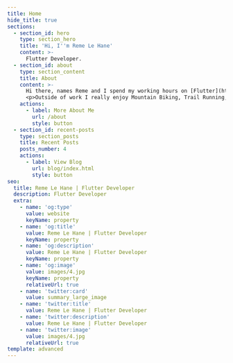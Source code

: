 ```yaml
---
title: Home
hide_title: true
sections:
  - section_id: hero
    type: section_hero
    title: 'Hi, I''m Reme Le Hane'
    content: >-
      Flutter Developer.
  - section_id: about
    type: section_content
    title: About
    content: >-
      Hi there, names Reme and I spend my working hours on [Flutter](https://flutter.dev) projects and before that I spent many years working with [ReactJS](https://reactjs.org).
      <p>Outside of work I really enjoy Mountain Biking, Trail Running, Hiking and in general just being outdoors.</p>
    actions:
      - label: More About Me
        url: /about
        style: button
  - section_id: recent-posts
    type: section_posts
    title: Recent Posts
    posts_number: 4
    actions:
      - label: View Blog
        url: blog/index.html
        style: button
seo:
  title: Reme Le Hane | Flutter Developer
  description: Flutter Developer
  extra:
    - name: 'og:type'
      value: website
      keyName: property
    - name: 'og:title'
      value: Reme Le Hane | Flutter Developer
      keyName: property
    - name: 'og:description'
      value: Reme Le Hane | Flutter Developer
      keyName: property
    - name: 'og:image'
      value: images/4.jpg
      keyName: property
      relativeUrl: true
    - name: 'twitter:card'
      value: summary_large_image
    - name: 'twitter:title'
      value: Reme Le Hane | Flutter Developer
    - name: 'twitter:description'
      value: Reme Le Hane | Flutter Developer
    - name: 'twitter:image'
      value: images/4.jpg
      relativeUrl: true
template: advanced
---
```

